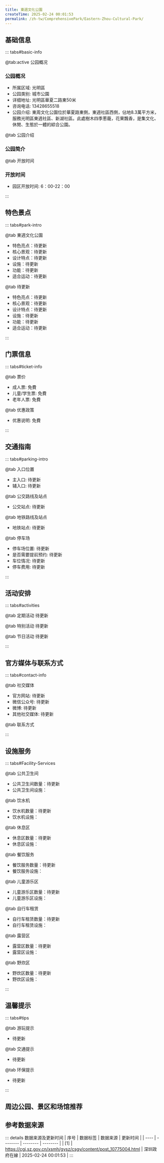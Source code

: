 ```yaml
---
title: 東週文化公園
createTime: 2025-02-24 00:01:53
permalink: /zh-tw/ComprehensivePark/Eastern-Zhou-Cultural-Park/
---
```



<script setup>
import ImageSwiper from '/.vuepress/theme/components/ImageSwiper.vue'
// 轮播图数据
const swiperItems = [
    {
                link: 'https://cgj.sz.gov.cn/img/4/4005/4005858/10775004.jpg',
                title: '東週文化公園',
                description: '',
                author: '深圳政府在線',
                date: '2025/02/25'
                },
  {
                link: 'https://cgj.sz.gov.cn/img/4/4005/4005858/10775004.jpg',
                title: '東週文化公園',
                description: '',
                author: '深圳政府在線',
                date: '2025/02/25'
                }
]
// 配置项
const swiperConfig = {
  height: 500,
  showInfo: true
}
</script>
<!-- 轮播图组件 -->
<ImageSwiper :items="swiperItems" :config="swiperConfig" />



## 基础信息

::: tabs#basic-info

@tab:active 公园概况
### 公园概况
- 所属区域: 光明區
- 公园类别: 城市公園
- 详细地址: 光明區華夏二路東50米
- 咨询电话: 13428655518
- 公园介绍: 東周文化公園位於華夏路東側，東週社區西側，佔地8.3萬平方米，服務光明區東週社區、新湖社區。此處樹木四季蔥蘢，花果飄香，是集文化、休閒、生態於一體的綜合公園。

@tab 公园介绍
### 公园简介
@tab 开放时间
### 开放时间
- 园区开放时间: 6：00-22：00

:::

## 特色景点

::: tabs#park-intro

@tab 東週文化公園
<ImageCard
image="https://cgj.sz.gov.cn/images/index20230710_1.png"
    title="東週文化公園"
    description="東週文化公園分文化展示區、休閒娛樂區、生態體驗區，有藝術文化廣場、展示台、活動健身中心、兒童樂園、歌舞中心、休閒廣場等景點，經緯相錯、縱橫有致，充分體現了「清、淨、幽、和」的自然生態城市景觀。"
    date=""
    author="深圳政府在線"
/>


- 特色亮点：待更新
- 核心景观：待更新
- 设计特点：待更新
- 设施：待更新
- 功能：待更新
- 适合运动：待更新

@tab 待更新
<ImageCard
image="https://cgj.sz.gov.cn/images/index20230710_1.png"
    title="東週文化公園"
    description="東週文化公園分文化展示區、休閒娛樂區、生態體驗區，有藝術文化廣場、展示台、活動健身中心、兒童樂園、歌舞中心、休閒廣場等景點，經緯相錯、縱橫有致，充分體現了「清、淨、幽、和」的自然生態城市景觀。"
    date=""
    author="深圳政府在線"
/>


- 特色亮点：待更新
- 核心景观：待更新
- 设计特点：待更新
- 设施：待更新
- 功能：待更新
- 适合运动：待更新

:::

## 门票信息

::: tabs#ticket-info

@tab 票价
- 成人票: 免費
- 儿童/学生票: 免費
- 老年人票: 免費

@tab 优惠政策
- 优惠说明: 免費

:::

## 交通指南

::: tabs#parking-intro

@tab 入口位置
- 主入口: 待更新
- 辅入口: 待更新

@tab 公交路线及站点
- 公交站点: 待更新

@tab 地铁路线及站点
- 地铁站点: 待更新

@tab 停车场
- 停车场位置: 待更新
- 是否需要提前预约: 待更新
- 车位情况: 待更新
- 停车费用: 待更新

:::

## 活动安排

::: tabs#activities

@tab 定期活动
待更新

@tab 特别活动
待更新

@tab 节日活动
待更新

:::

## 官方媒体与联系方式

::: tabs#contact-info

@tab 社交媒体
- 官方网站: 待更新
- 微信公众号: 待更新
- 微博: 待更新
- 其他社交媒体: 待更新

@tab 联系方式

:::

## 设施服务

::: tabs#Facility-Services

@tab 公共卫生间
- 公共卫生间数量：待更新
- 公共卫生间设施：

@tab 饮水机
- 饮水机数量：待更新
- 饮水机设施：

@tab 休息区
- 休息区数量：待更新
- 休息区设施：

@tab 餐饮服务
- 餐饮服务数量：待更新
- 餐饮服务设施：

@tab 儿童游乐区
- 儿童游乐区数量：待更新
- 儿童游乐区设施：

@tab 自行车租赁
- 自行车租赁数量：待更新
- 自行车租赁设施：

@tab 露营区
- 露营区数量：待更新
- 露营区设施：

@tab 野炊区
- 野炊区数量：待更新
- 野炊区设施：

:::

## 温馨提示

::: tabs#tips

@tab 游玩提示
- 待更新

@tab 交通提示
- 待更新

@tab 环保提示
- 待更新

:::

## 周边公园、景区和场馆推荐

<CardGrid>
  <ImageCard
        image="https://cgj.sz.gov.cn/img/4/4005/4005859/10775005.jpg"
        title="紅花山公園"
        description="紅花山公園位於深圳市光明區公明街道，鄰近公明街道辦事處及公明中學。園內一高一低的山脊相連，兩座山頭上分別建有兩座大小不一的休閒亭。登上百公尺高的紅花山極目遠眺，樓群與樹木花草相互掩映。公園依山就勢打造登山無障礙通道；增設南入口「天圓地方」特色水景，保留深圳體量最大的蒲葵林並優化利用林下空間形成文化、康養場地。兒童活動區"
        href="/zh-tw/ComprehensivePark/Honghuashan-Park/"
        author="深圳政府在線"
        date="2025/01/02"
      />
      <ImageCard
        image="https://cgj.sz.gov.cn/img/4/4005/4005859/10775005.jpg"
        title="紅花山公園"
        description="紅花山公園位於深圳市光明區公明街道，鄰近公明街道辦事處及公明中學。園內一高一低的山脊相連，兩座山頭上分別建有兩座大小不一的休閒亭。登上百公尺高的紅花山極目遠眺，樓群與樹木花草相互掩映。公園依山就勢打造登山無障礙通道；增設南入口「天圓地方」特色水景，保留深圳體量最大的蒲葵林並優化利用林下空間形成文化、康養場地。兒童活動區"
        href="/zh-tw/ComprehensivePark/Honghuashan-Park/"
        author="深圳政府在線"
        date="2025/01/02"
      />
    </CardGrid>


## 参考数据来源

::: details 数据来源及更新时间
| 序号 | 数据标签 | 数据来源 | 更新时间 |
| ---- | -------- | -------- | -------- |
| [1] | https://cgj.sz.gov.cn/xsmh/gysz/csgy/content/post_10775004.html | 深圳政府在線 | 2025-02-24 00:01:53 |
:::

